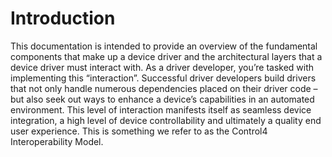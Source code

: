 # Introduction

This documentation is intended to provide an overview of the fundamental components that make up a device driver and the architectural layers that a device driver must interact with.  As a driver developer, you’re tasked with implementing this “interaction”. Successful driver developers build drivers that not only handle numerous dependencies placed on their driver code – but also seek out ways to enhance a device’s capabilities in an automated environment. This level of interaction manifests itself as seamless device integration, a high level of device controllability and ultimately a quality end user experience. This is something we refer to as the Control4 Interoperability Model.
